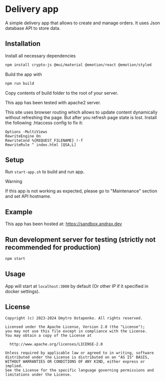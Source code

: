 # Delivery app

A simple delivery app that allows to create and manage orders. It uses Json database API to store data.

## Installation

Install all necessary dependencies

```bash
npm install crypto-js @mui/material @emotion/react @emotion/styled
```

Build the app with

```bash
npm run build
```

Copy contents of build folder to the root of your server.

This app has been tested with apache2 server.

This site uses browser routing which allows to update content dynamically without refreshing the page. But after you refresh page state is lost. Install the following .htaccess config to fix it:

```
Options -MultiViews
RewriteEngine On
RewriteCond %{REQUEST_FILENAME} !-f
RewriteRule ^ index.html [QSA,L]
```

## Setup

Run `start-app.sh` to build and run app.

> [!WARNING]
> 
> If this app is not working as expected, please go to "Maintenance" section and set API hostname.

## Example

This app has been hosted at: https://sandbox.andrax.dev

## Run development server for testing (strictly not recommended for production)

```bash
npm start
```

## Usage

App will start at `localhost:3000` by default (Or other IP if it specified in docker settings).

## License

```
Copyright (c) 2023-2024 Dmytro Ostapenko. All rights reserved.

Licensed under the Apache License, Version 2.0 (the "License");
you may not use this file except in compliance with the License.
You may obtain a copy of the License at

  http://www.apache.org/licenses/LICENSE-2.0

Unless required by applicable law or agreed to in writing, software
distributed under the License is distributed on an "AS IS" BASIS,
WITHOUT WARRANTIES OR CONDITIONS OF ANY KIND, either express or implied.
See the License for the specific language governing permissions and
limitations under the License.
```